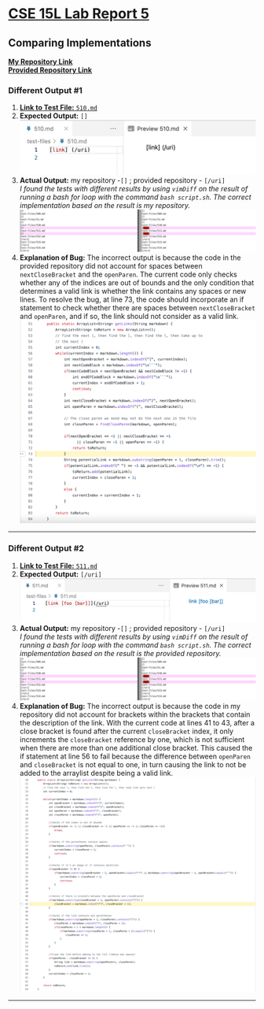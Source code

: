 # [CSE 15L Lab Report 5](https://yuming73.github.io/cse15l-lab-reports/lab-report-5-week-10.html)    
## Comparing Implementations      

**[My Repository Link](https://github.com/yuming73/markdown-parser.git)**   
**[Provided Repository Link](https://github.com/nidhidhamnani/markdown-parser.git)**   

### Different Output #1    
1. [**Link to Test File:** `510.md`](https://github.com/nidhidhamnani/markdown-parser/blob/main/test-files/510.md)   
2. **Expected Output:** `[]`   
![expected output1](lab9-screenshot4.png)   
3. **Actual Output:** my repository -`[]` ; provided repository - `[/uri]`   
*I found the tests with different results by using `vimDiff` on the result of running a bash for loop with the command `bash script.sh`. The correct implementation based on the result is my repository.*
![different output1](lab9-screenshot3.png)     
4. **Explanation of Bug:** The incorrect output is because the code in the provided repository did not account for spaces between `nextCloseBracket` and the `openParen`. The current code only checks whether any of the indices are out of bounds and the only condition that determines a valid link is whether the link contains any spaces or new lines. To resolve the bug, at line 73, the code should incorporate an if statement to check whether there are spaces between `nextCloseBracket` and `openParen`, and if so, the link should not consider as a valid link.    
![code change1](lab9-screenshot6.png)

---   

### Different Output #2    
1. [**Link to Test File:** `511.md`](https://github.com/nidhidhamnani/markdown-parser/blob/main/test-files/511.md)   
2. **Expected Output:** `[/uri]`  
![expected output1](lab9-screenshot5.png)   
3. **Actual Output:** my repository -`[]` ; provided repository - `[/uri]`   
*I found the tests with different results by using `vimDiff` on the result of running a bash for loop with the command `bash script.sh`. The correct implementation based on the result is the provided repository.*   
![different output1](lab9-screenshot3.png)   
4. **Explanation of Bug:** The incorrect output is because the code in my repository did not account for brackets within the brackets that contain the description of the link. With the current code at lines 41 to 43, after a close bracket is found after the current `closeBracket` index, it only increments the `closeBracket` reference by one, which is not sufficient when there are more than one additional close bracket. This caused the if statement at line 56 to fail because the difference between `openParen` and `closeBracket` is not equal to one, in turn causing the link to not be added to the arraylist despite being a valid link.    
![code change1](lab9-screenshot7.png)

---   